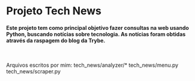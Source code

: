 # Projeto Tech News

#### Este projeto tem como principal objetivo fazer consultas na web usando Python, buscando notícias sobre tecnologia. As notícias foram obtidas através da raspagem do blog da Trybe.

<br />

Arquivos escritos por mim:
tech_news/analyzer/*
tech_news/menu.py
tech_news/scraper.py
